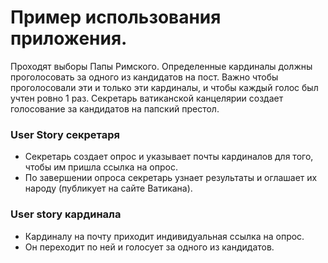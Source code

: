 # Пример использования приложения.
Проходят выборы Папы Римского. Определенные кардиналы должны проголосовать за одного из кандидатов на пост. Важно чтобы проголосовали эти и только эти кардиналы, и чтобы каждый голос был учтен ровно 1 раз. Секретарь ватиканской канцелярии создает голосование за кандидатов на папский престол.

### User Story секретаря
- Секретарь создает опрос и указывает почты кардиналов для того, чтобы им пришла ссылка на опрос.
- По завершении опроса секретарь узнает результаты и оглашает их народу (публикует на сайте Ватикана).

### User story кардинала
- Кардиналу на почту приходит индивидуальная ссылка на опрос.
- Он переходит по ней и голосует за одного из кандидатов.
